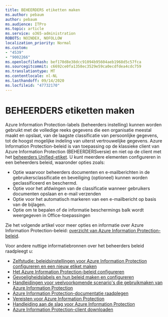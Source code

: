 ```yaml
---
title: BEHEERDERS etiketten maken
ms.author: pebaum
author: pebaum
ms.audience: ITPro
ms.topic: article
ms.service: o365-administration
ROBOTS: NOINDEX, NOFOLLOW
localization_priority: Normal
ms.custom:
- "4539"
- "9002266"
ms.openlocfilehash: bef170d8e38dcc91094b95604aeb1968d5c57fca
ms.sourcegitcommit: c6692ce0fa1358ec3529e59ca0ecdfdea4cdc759
ms.translationtype: MT
ms.contentlocale: nl-NL
ms.lasthandoff: 09/14/2020
ms.locfileid: "47732170"
---
```

# <a name="creating-aip-label-policies"></a>BEHEERDERS etiketten maken

Azure Information Protection-labels (beheerders instelling) kunnen worden gebruikt met de volledige reeks gegevens die een organisatie meestal maakt en opslaat, van de laagste classificatie van persoonlijke gegevens, tot de hoogst mogelijke indeling van uiterst vertrouwelijke gegevens. Azure Information Protection-beleid is van toepassing op de klassieke client van Azure Information Protection (BEHEERDERSversie) en niet op de client met het  [beheerders Unified-etiket](https://docs.microsoft.com/azure/information-protection/rms-client/unifiedlabelingclient-version-release-history). U kunt meerdere elementen configureren in een beheerders beleid, waaronder opties zoals:

- Optie waarvoor beheerders documenten en e-mailberichten in de gebruikersclassificatie en beveiliging (optioneel) kunnen worden geclassificeerd en beschermd.
- Optie voor het afdwingen van de classificatie wanneer gebruikers documenten opslaan en e-mail verzenden
- Optie voor het automatisch markeren van een e-mailbericht op basis van de bijlagen.
- Optie om te bepalen of de informatie beschermings balk wordt weergegeven in Office-toepassingen

Zie het volgende artikel voor meer opties en informatie over Azure Information Protection-beleid: [overzicht van Azure Information Protection-beleid](https://docs.microsoft.com/azure/information-protection/overview-policy).  

Voor andere nuttige informatiebronnen over het beheerders beleid raadpleegt u:

- [Zelfstudie: beleidsinstellingen voor Azure Information Protection configureren en een nieuw etiket maken](https://docs.microsoft.com/azure/information-protection/infoprotect-quick-start-tutorial)  
- [Het Azure Information Protection-beleid configureren](https://docs.microsoft.com/azure/information-protection/configure-policy)  
- [Gevoeligheidslabels en hun beleid maken en configureren](https://docs.microsoft.com/microsoft-365/compliance/create-sensitivity-labels)  
- [Handleidingen voor veelvoorkomende scenario's die gebruikmaken van Azure Information Protection](https://docs.microsoft.com/azure/information-protection/how-to-guides)  
- [Azure Information Protection-documentatie raadplegen](https://docs.microsoft.com/azure/information-protection/what-is-information-protection)  
- [Vereisten voor Azure Information Protection](https://docs.microsoft.com/azure/information-protection/get-started/requirements)  
- [Handleiding aan de slag voor Azure Information Protection](https://docs.microsoft.com/azure/information-protection/get-started/infoprotect-quick-start-tutorial)  
- [Azure Information Protection-client downloaden](https://www.microsoft.com/download/details.aspx?id=53018)